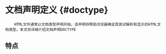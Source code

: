 # 文档声明定义 {#doctype}

        HTML文件通常以文档类型声明开始，该声明将帮助浏览器确定其尝试解析和显示的HTML文档类型。本文将详细介绍文档声明DOCTYPE



## 特点

        



